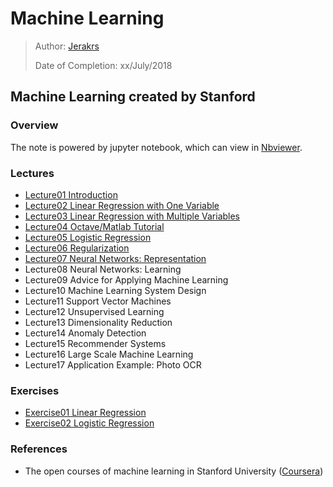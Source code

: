 # Machine Learning

> Author: [Jerakrs](http://jerakrs.com/)
>
> Date of Completion: xx/July/2018

## Machine Learning created by Stanford

### Overview

The note is powered by jupyter notebook, which can view in [Nbviewer]().

### Lectures

* [Lecture01 Introduction](http://nbviewer.jupyter.org/github/JeraKrs/Notes/blob/master/Machine%20Learning/Stanford%20University/Lecture01.ipynb)
* [Lecture02 Linear Regression with One Variable](http://nbviewer.jupyter.org/github/JeraKrs/Notes/blob/master/Machine%20Learning/Stanford%20University/Lecture02.ipynb)
* [Lecture03 Linear Regression with Multiple Variables](http://nbviewer.jupyter.org/github/JeraKrs/Notes/blob/master/Machine%20Learning/Stanford%20University/Lecture03.ipynb)
* [Lecture04 Octave/Matlab Tutorial](http://nbviewer.jupyter.org/github/JeraKrs/Notes/blob/master/Machine%20Learning/Stanford%20University/Lecture04.ipynb)
* [Lecture05 Logistic Regression](http://nbviewer.jupyter.org/github/JeraKrs/Notes/blob/master/Machine%20Learning/Stanford%20University/Lecture05.ipynb)
* [Lecture06 Regularization](http://nbviewer.jupyter.org/github/JeraKrs/Notes/blob/master/Machine%20Learning/Stanford%20University/Lecture06.ipynb)
* [Lecture07 Neural Networks: Representation](http://nbviewer.jupyter.org/github/JeraKrs/Notes/blob/master/Machine%20Learning/Stanford%20University/Lecture07.ipynb)
* Lecture08 Neural Networks: Learning
* Lecture09 Advice for Applying Machine Learning
* Lecture10 Machine Learning System Design
* Lecture11 Support Vector Machines
* Lecture12 Unsupervised Learning
* Lecture13 Dimensionality Reduction
* Lecture14 Anomaly Detection
* Lecture15 Recommender Systems
* Lecture16 Large Scale Machine Learning
* Lecture17 Application Example: Photo OCR

### Exercises

* [Exercise01 Linear Regression](https://github.com/JeraKrs/notes/tree/master/Machine%20Learning/Stanford%20University/Exercise01)
* [Exercise02 Logistic Regression](https://github.com/JeraKrs/notes/tree/master/Machine%20Learning/Stanford%20University/Exercise02)

### References

* The open courses of machine learning in Stanford University ([Coursera](https://www.coursera.org/learn/machine-learning/home/welcome))
